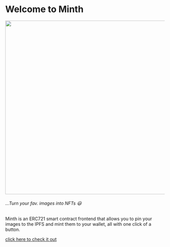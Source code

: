 # Welcome to Minth
<img width="700px" height="550px" src="https://somtochukwu-ko.vercel.app/minth.png"></img>
###### ...Turn your fav. images into NFTs 😃

Minth is an ERC721 smart contract frontend that allows you to pin your images to the IPFS and mint them to your wallet, all with one click of a button.

<a href="[https://minth.vercel.app](https://celo-minth.vercel.app/)">
click here to check it out
</a>

